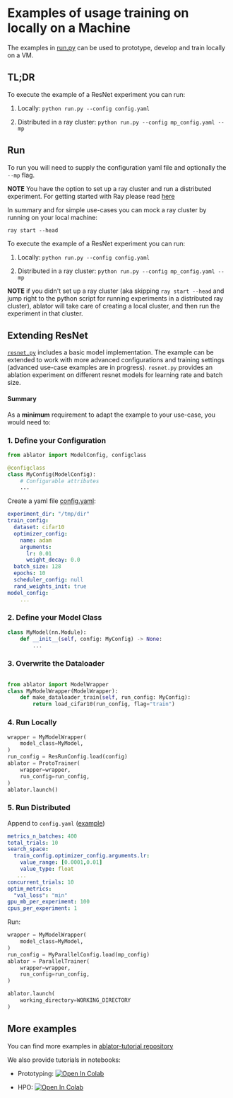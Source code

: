 # Examples of usage training on locally on a Machine

The examples in [run.py](run.py) can be used to prototype, develop and train locally on a VM.
## TL;DR
To execute the example of a ResNet experiment you can run:

1. Locally: `python run.py --config config.yaml`

2. Distributed in a ray cluster: `python run.py --config mp_config.yaml --mp`
## Run


To run you will need to supply the configuration yaml file and optionally the `--mp` flag.

**NOTE** You have the option to set up a ray cluster and run a distributed experiment. For getting started with Ray please read [here](https://docs.ray.io/en/latest/cluster/getting-started.html)

In summary and for simple use-cases you can mock a ray cluster by running on your local machine:

`ray start --head`

To execute the example of a ResNet experiment you can run:

1. Locally: `python run.py --config config.yaml`

2. Distributed in a ray cluster: `python run.py --config mp_config.yaml --mp`

**NOTE** if you didn't set up a ray cluster (aka skipping `ray start --head` and jump right to the python script for running experiments in a distributed ray cluster), ablator will take care of creating a local cluster, and then run the experiment in that cluster.

## Extending ResNet

[`resnet.py`](resnet.py) includes a basic model implementation. The example can be extended to work with more advanced configurations and training settings (advanced use-case examples are in progress). `resnet.py` provides an ablation experiment on different resnet models for learning rate and batch size.

#### Summary

As a **minimum** requirement to adapt the example to your use-case, you would need to:

### 1. Define your Configuration

```python
from ablator import ModelConfig, configclass

@configclass
class MyConfig(ModelConfig):
    # Configurable attributes
    ...
```

Create a yaml file [config.yaml](config.yaml):

```yaml
experiment_dir: "/tmp/dir"
train_config:
  dataset: cifar10
  optimizer_config:
    name: adam
    arguments:
      lr: 0.01
      weight_decay: 0.0
  batch_size: 128
  epochs: 10
  scheduler_config: null
  rand_weights_init: true
model_config:
    ...
```

### 2. Define your Model Class

```python
class MyModel(nn.Module):
    def __init__(self, config: MyConfig) -> None:
        ...
```

### 3. Overwrite the Dataloader


```python

from ablator import ModelWrapper
class MyModelWrapper(ModelWrapper):
    def make_dataloader_train(self, run_config: MyConfig):
        return load_cifar10(run_config, flag="train")
```

### 4. Run Locally

```python
wrapper = MyModelWrapper(
    model_class=MyModel,
)
run_config = ResRunConfig.load(config)
ablator = ProtoTrainer(
    wrapper=wrapper,
    run_config=run_config,
)
ablator.launch()
```

### 5. Run Distributed

Append to `config.yaml` ([example](mp_config.yaml))

```yaml
metrics_n_batches: 400
total_trials: 10
search_space:
  train_config.optimizer_config.arguments.lr:
    value_range: [0.0001,0.01]
    value_type: float
   ...
concurrent_trials: 10
optim_metrics:
  "val_loss": "min"
gpu_mb_per_experiment: 100
cpus_per_experiment: 1
```
Run:
```python
wrapper = MyModelWrapper(
    model_class=MyModel,
)
run_config = MyParallelConfig.load(mp_config)
ablator = ParallelTrainer(
    wrapper=wrapper,
    run_config=run_config,
)

ablator.launch(
    working_directory=WORKING_DIRECTORY
)
```

## More examples

You can find more examples in [ablator-tutorial repository](https://github.com/fostiropoulos/ablator-tutorials/tree/iordanis)

We also provide tutorials in notebooks:
- Prototyping: <a target="_blank" href="https://colab.research.google.com/github/fostiropoulos/ablator-tutorials/blob/6d79f47703b05f99655a717662f717d238f5dbfc/notebooks/Prototyping.ipynb">
  <img src="https://colab.research.google.com/assets/colab-badge.svg" alt="Open In Colab"/>
</a>

- HPO: <a target="_blank" href="https://colab.research.google.com/github/fostiropoulos/ablator-tutorials/blob/6d79f47703b05f99655a717662f717d238f5dbfc/notebooks/HPO.ipynb">
  <img src="https://colab.research.google.com/assets/colab-badge.svg" alt="Open In Colab"/>
</a>